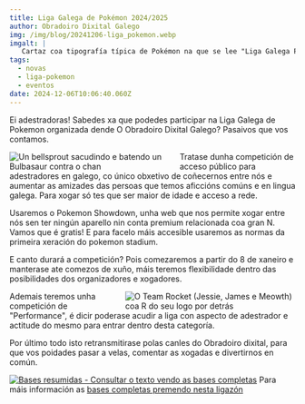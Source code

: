 ```yaml
---
title: Liga Galega de Pokémon 2024/2025
author: Obradoiro Dixital Galego
img: /img/blog/20241206-liga_pokemon.webp
imgalt: |
   Cartaz coa tipografía típica de Pokémon na que se lee "Liga Galega Pokémon" en letras azuis e "24-25" debaixo en letras vermellas.
tags:
  - novas
  - liga-pokemon
  - eventos
date: 2024-12-06T10:06:40.060Z
---
```


Ei adestradoras! Sabedes xa que podedes participar na Liga Galega de Pokemon organizada dende O Obradoiro Dixital Galego? Pasaivos que vos contamos.

<!--more-->

<img src="https://media1.tenor.com/m/M7y_Yz-qAOYAAAAd/pokemon-charjabug.gif" alt="Un bellsprout sacudindo e batendo un Bulbasaur contra o chan" style="float:left;max-width:300px"/> Tratase dunha competición de acceso público para adestradores en galego, co único obxetivo de coñecernos entre nós e aumentar as amizades das persoas que temos aficcións comúns e en lingua galega. Para xogar só tes que ser maior de idade e acceso a rede.

Usaremos o Pokemon Showdown, unha web que nos permite xogar entre nós sen ter ningún aparello nin conta premium relacionada coa gran N. Vamos que é gratis! E para facelo máis accesible usaremos as normas da primeira xeración do pokemon stadium.

E canto durará a competición? Pois comezaremos a partir do 8 de xaneiro e manterase ate comezos de xuño, máis teremos flexibilidade dentro das posibilidades dos organizadores e xogadores.

<img src="https://media1.tenor.com/m/uIZJCzy30uoAAAAd/rocket-logo.gif" alt="O Team Rocket (Jessie, James e Meowth) coa R do seu logo por detrás" style="float:right;max-width:300px"/>Ademais teremos unha competición de "Performance", é dicir poderase acudir a liga con aspecto de adestrador e actitude do mesmo para entrar dentro desta categoría.

Por último todo isto retransmitirase polas canles do Obradoiro dixital, para que vos poidades pasar a velas, comentar as xogadas e divertirnos en común.

[![Bases resumidas - Consultar o texto vendo as bases completas](/img/blog/20241206-bases_resumidas.webp)](https://drive.google.com/file/d/13BYXk7xt0R_ajU6F_5VKm8Nxn4uKRGUk/view)
Para máis información as [bases completas premendo nesta ligazón](https://drive.google.com/file/d/13BYXk7xt0R_ajU6F_5VKm8Nxn4uKRGUk/view)
